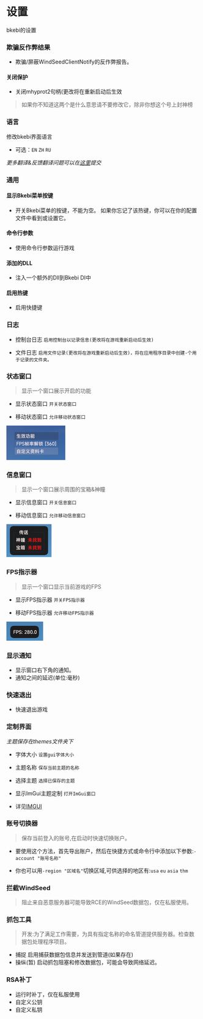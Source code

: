 # 设置

bkebi的设置
### 欺骗反作弊结果

- 欺骗/屏蔽WindSeedClientNotify的反作弊报告。

#### 关闭保护
- 关闭mhyprot2句柄(更改将在重新启动后生效

> 如果你不知道这两个是什么意思请不要修改它，除非你想这个号上封神榜

### 语言

修改bkebi界面语言

- 可选：`EN` `ZH` `RU`

_更多翻译&反馈翻译问题可以在[这里](https://github.com/Bkebi-Group/Bkebi-Language/blob/main/README-CHS.md)提交_

### 通用

#### 显示Bkebi菜单按键

- 开关Bkebi菜单的按键，不能为空。
如果你忘记了该热键，你可以在你的配置文件中看到或设置它。

#### 命令行参数

- 使用命令行参数运行游戏

#### 添加的DLL

- 注入一个额外的Dll到Bkebi DI中

#### 启用热键

- 启用快捷键

### 日志

- 控制台日志 `启用控制台以记录信息(更改将在游戏重新启动后生效)`

- 文件日志 `启用文件记录(更改将在游戏重新启动后生效)，将在应用程序目录中创建-个用于记录的文件夹。`

### 状态窗口

> 显示一个窗口展示开启的功能

- 显示状态窗口 `开关状态窗口`

- 移动状态窗口 `允许移动状态窗口`

![Status.png](_images\ZH_CN\Settings\Status.png)

### 信息窗口

> 显示一个窗口展示周围的宝箱&神瞳

- 显示信息窗口 `开关信息窗口`

- 移动信息窗口 `允许移动信息窗口`

![Info.png](_images\ZH_CN\Settings\Info.png)

### FPS指示器

> 显示一个窗口显示当前游戏的FPS

- 显示FPS指示器 `开关FPS指示器`

- 移动FPS指示器 `允许移动FPS指示器`

![Fps.png](_images\ZH_CN\Settings\Fps.png)

### 显示通知

- 显示窗口右下角的通知。
- 通知之间的延迟(单位:毫秒)

### 快速退出

- 快速退出游戏

### 定制界面

_主题保存在themes文件夹下_

- 字体大小 `设置gui字体大小`

- 主题名称 `保存当前主题的名称`

- 选择主题 `选择已保存的主题`

- 显示ImGui主题定制 `打开ImGui窗口`

- 详见[IMGUI](Imgui.md)

### 账号切换器

> 保存当前登入的账号,在启动时快速切换账户。

- 要使用这个方法，首先导出账户，然后在快捷方式或命令行中添加以下参数:`-account "账号名称"`

- 你也可以用`-region "区域名"`切换区域,可供选择的地区有:`usa` `eu` `asia` `thm`

### 拦截WindSeed

> 阻止来自恶意服务器可能导致RCE的WindSeed数据包，仅在私服使用。

### 抓包工具

> 开发:为了满足工作需要，为具有指定名称的命名管道提供服务器。检查数据包处理程序项目。

- 捕捉  启用捕获数据包信息并发送到管道(如果存在)
- 操纵(暂)  启动抓包阻塞和修改数据包，可能会导致网络延迟。

### RSA补丁

- 运行时补丁，仅在私服使用
- 自定义公钥
- 自定义私钥





